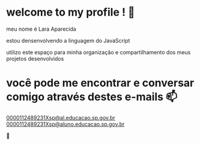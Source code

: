 # welcome to my profile ! 🌙


meu nome é Lara Aparecida

estou densenvolvendo a linguagem do JavaScript

utilizo este espaço para minha organização e compartilhamento dos meus projetos desenvolvidos 


# você pode me encontrar e conversar comigo através destes e-mails 📫


0000112489231Xsp@al.educacao.sp.gov.br
0000112489231Xsp@aluno.educacao.sp.gov.br


💋
